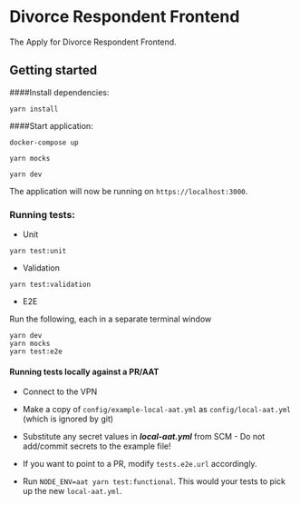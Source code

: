 # Divorce Respondent Frontend

The Apply for Divorce Respondent Frontend.

## Getting started

####Install dependencies:

`yarn install`

####Start application:

`docker-compose up`

`yarn mocks`



`yarn dev`

The application will now be running on ```https://localhost:3000```.

### Running tests:

* Unit

```
yarn test:unit
```

* Validation

```
yarn test:validation
```

* E2E

Run the following, each in a separate terminal window
```
yarn dev
yarn mocks
yarn test:e2e
```

#### Running tests locally against a PR/AAT

* Connect to the VPN

* Make a copy of `config/example-local-aat.yml` as `config/local-aat.yml` (which is ignored by git)

* Substitute any secret values in ***local-aat.yml*** from SCM - Do not add/commit secrets to the example file!

* If you want to point to a PR, modify `tests.e2e.url` accordingly.

* Run ```NODE_ENV=aat yarn test:functional```. This would your tests to pick up the new `local-aat.yml`.
